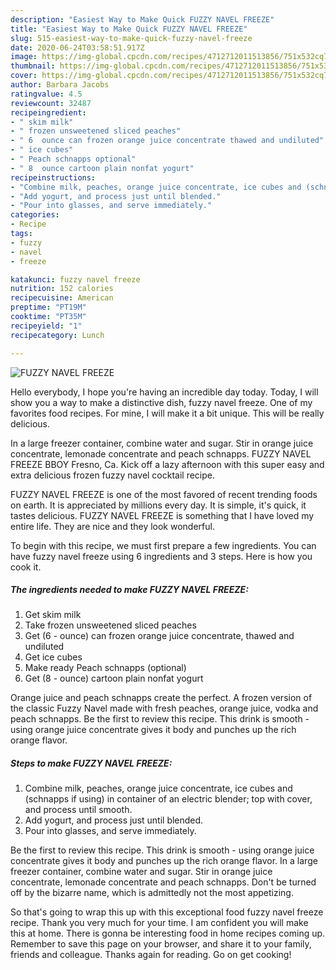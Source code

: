 ```yaml
---
description: "Easiest Way to Make Quick FUZZY NAVEL FREEZE"
title: "Easiest Way to Make Quick FUZZY NAVEL FREEZE"
slug: 515-easiest-way-to-make-quick-fuzzy-navel-freeze
date: 2020-06-24T03:58:51.917Z
image: https://img-global.cpcdn.com/recipes/4712712011513856/751x532cq70/fuzzy-navel-freeze-recipe-main-photo.jpg
thumbnail: https://img-global.cpcdn.com/recipes/4712712011513856/751x532cq70/fuzzy-navel-freeze-recipe-main-photo.jpg
cover: https://img-global.cpcdn.com/recipes/4712712011513856/751x532cq70/fuzzy-navel-freeze-recipe-main-photo.jpg
author: Barbara Jacobs
ratingvalue: 4.5
reviewcount: 32487
recipeingredient:
- " skim milk"
- " frozen unsweetened sliced peaches"
- " 6  ounce can frozen orange juice concentrate thawed and undiluted"
- " ice cubes"
- " Peach schnapps optional"
- " 8  ounce cartoon plain nonfat yogurt"
recipeinstructions:
- "Combine milk, peaches, orange juice concentrate, ice cubes and (schnapps if using) in container of an electric blender; top with cover, and process until smooth."
- "Add yogurt, and process just until blended."
- "Pour into glasses, and serve immediately."
categories:
- Recipe
tags:
- fuzzy
- navel
- freeze

katakunci: fuzzy navel freeze 
nutrition: 152 calories
recipecuisine: American
preptime: "PT19M"
cooktime: "PT35M"
recipeyield: "1"
recipecategory: Lunch

---
```



![FUZZY NAVEL FREEZE](https://img-global.cpcdn.com/recipes/4712712011513856/751x532cq70/fuzzy-navel-freeze-recipe-main-photo.jpg)

Hello everybody, I hope you're having an incredible day today. Today, I will show you a way to make a distinctive dish, fuzzy navel freeze. One of my favorites food recipes. For mine, I will make it a bit unique. This will be really delicious.

In a large freezer container, combine water and sugar. Stir in orange juice concentrate, lemonade concentrate and peach schnapps. FUZZY NAVEL FREEZE BBOY Fresno, Ca. Kick off a lazy afternoon with this super easy and extra delicious frozen fuzzy navel cocktail recipe.

FUZZY NAVEL FREEZE is one of the most favored of recent trending foods on earth. It is appreciated by millions every day. It is simple, it's quick, it tastes delicious. FUZZY NAVEL FREEZE is something that I have loved my entire life. They are nice and they look wonderful.


To begin with this recipe, we must first prepare a few ingredients. You can have fuzzy navel freeze using 6 ingredients and 3 steps. Here is how you cook it.

<!--inarticleads1-->

##### The ingredients needed to make FUZZY NAVEL FREEZE:

1. Get  skim milk
1. Take  frozen unsweetened sliced peaches
1. Get  (6 - ounce) can frozen orange juice concentrate, thawed and undiluted
1. Get  ice cubes
1. Make ready  Peach schnapps (optional)
1. Get  (8 - ounce) cartoon plain nonfat yogurt


Orange juice and peach schnapps create the perfect. A frozen version of the classic Fuzzy Navel made with fresh peaches, orange juice, vodka and peach schnapps. Be the first to review this recipe. This drink is smooth - using orange juice concentrate gives it body and punches up the rich orange flavor. 

<!--inarticleads2-->

##### Steps to make FUZZY NAVEL FREEZE:

1. Combine milk, peaches, orange juice concentrate, ice cubes and (schnapps if using) in container of an electric blender; top with cover, and process until smooth.
1. Add yogurt, and process just until blended.
1. Pour into glasses, and serve immediately.


Be the first to review this recipe. This drink is smooth - using orange juice concentrate gives it body and punches up the rich orange flavor. In a large freezer container, combine water and sugar. Stir in orange juice concentrate, lemonade concentrate and peach schnapps. Don&#39;t be turned off by the bizarre name, which is admittedly not the most appetizing. 

So that's going to wrap this up with this exceptional food fuzzy navel freeze recipe. Thank you very much for your time. I am confident you will make this at home. There is gonna be interesting food in home recipes coming up. Remember to save this page on your browser, and share it to your family, friends and colleague. Thanks again for reading. Go on get cooking!
